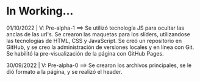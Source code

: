 # In Working...

01/10/2022 | V: Pre-alpha-1 ==> Se utilizó tecnología JS para ocultar las anclas de las url's. Se crearon las maquetas para los sliders, utilizandose las tecnologías de HTML, CSS y JavaScript. Se creó un repositorio en GitHub, y se creo la administración de versiones locales y en línea con Git. Se habilitó la pre-visualización de la página con GitHub Pages.

30/09/2022 | V: Pre-alpha-0 ==> Se crearon los archivos principales, se le dió formato a la página, y se realizó el header.
